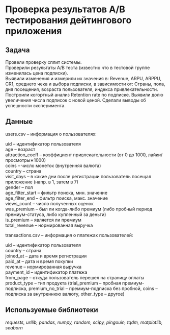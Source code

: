 # Проверка результатов A/B тестирования дейтингового приложения

## Задача 
Провели проверку сплит системы.  
Проверили результаты A/B теста (известно что в тестовой группе изменилась цена подписки).  
Выявили изменения и измерили их значения в: Revenue, ARPU, ARPPU, CR1, среднего чека и выбора подписки, в зависимости от: Страны, пола, дня посещения, возраста пользователя, индекса привлекательности.
Построили когортный анализ Retention rate по подписке.
Выявили долю увеличения числа подписок с новой ценой.
Сделали выводы об успешности эксперимента.

## Данные

users.csv – информация о пользователях:  

uid – идентификатор пользователя  
age – возраст  
attraction_coeff – коэффициент привлекательности (от 0 до 1000, лайки/просмотры∗1000)  
coins – число монеток (внутренняя валюта)  
country – страна    
visit_days – в какие дни после регистрации пользователь посещал приложение (напр. в 1, затем в 7)  
gender – пол  
age_filter_start  – фильтр поиска, мин. значение   
age_filter_end  – фильтр поиска, макс. значение   
views_count – число полученных оценок  
was_premium – был ли когда-либо премиум (либо пробный период премиум-статуса, либо купленный за деньги)  
is_premium –  является ли премиум  
total_revenue – нормированная выручка 

transactions.csv – информация о платежах пользователей:  

uid – идентификатор пользователя  
country – страна  
joined_at – дата и время регистрации  
paid_at – дата и время покупки  
revenue – нормированная выручка  
payment_id – идентификатор платежа  
from_page – откуда пользователь перешел на страницу оплаты  
product_type – тип продукта (trial_premium – пробная премиум-подписка, premium_no_trial – премиум-подписка без пробной, coins – подписка за внутреннюю валюту, other_type – другое)  

## Используемые библиотеки

*requests, urllib, pandas, numpy, random, scipy, pingouin, tqdm, matplotlib, seaborn* 

